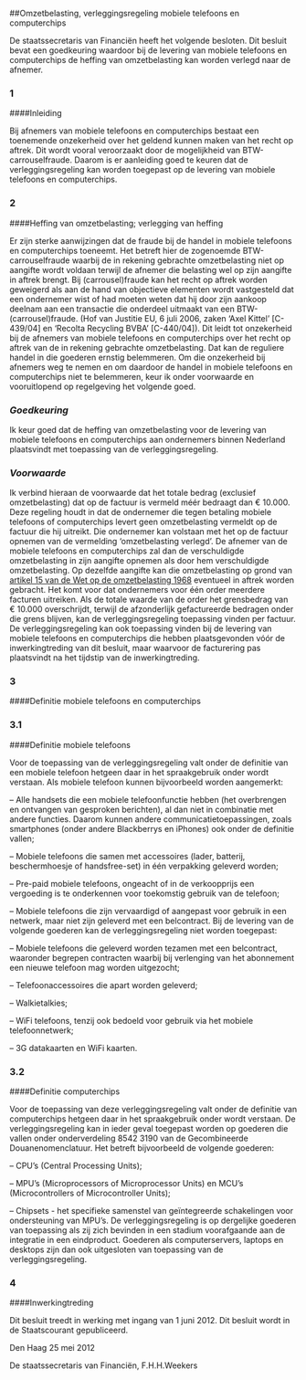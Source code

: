 <meta http-equiv='Content-Type' content='text/html; charset=utf-8' />

##Omzetbelasting, verleggingsregeling mobiele telefoons en computerchips

De staatssecretaris van Financiën heeft het volgende besloten.    Dit besluit bevat een goedkeuring waardoor bij de levering van mobiele telefoons en computerchips de heffing van omzetbelasting kan worden verlegd naar de afnemer.   
### 1  

####Inleiding

Bij afnemers van mobiele telefoons en computerchips bestaat een toenemende onzekerheid over het geldend kunnen maken van het recht op aftrek. Dit wordt vooral veroorzaakt door de mogelijkheid van BTW-carrouselfraude. Daarom is er aanleiding goed te keuren dat de verleggingsregeling kan worden toegepast op de levering van mobiele telefoons en computerchips.    
### 2  

####Heffing van omzetbelasting; verlegging van heffing

Er zijn sterke aanwijzingen dat de fraude bij de handel in mobiele telefoons en computerchips toeneemt. Het betreft hier de zogenoemde BTW-carrouselfraude waarbij de in rekening gebrachte omzetbelasting niet op aangifte wordt voldaan terwijl de afnemer die belasting wel op zijn aangifte in aftrek brengt. Bij (carrousel)fraude kan het recht op aftrek worden geweigerd als aan de hand van objectieve elementen wordt vastgesteld dat een ondernemer wist of had moeten weten dat hij door zijn aankoop deelnam aan een transactie die onderdeel uitmaakt van een BTW-(carrousel)fraude. (Hof van Justitie EU, 6 juli 2006, zaken ‘Axel Kittel’ [C-439/04] en ‘Recolta Recycling BVBA’ [C-440/04]). Dit leidt tot onzekerheid bij de afnemers van mobiele telefoons en computerchips over het recht op aftrek van de in rekening gebrachte omzetbelasting. Dat kan de reguliere handel in die goederen ernstig belemmeren. Om die onzekerheid bij afnemers weg te nemen en om daardoor de handel in mobiele telefoons en computerchips niet te belemmeren, keur ik onder voorwaarde en vooruitlopend op regelgeving het volgende goed. 
### *Goedkeuring* 

Ik keur goed dat de heffing van omzetbelasting voor de levering van mobiele telefoons en computerchips aan ondernemers binnen Nederland plaatsvindt met toepassing van de verleggingsregeling. 
### *Voorwaarde* 

Ik verbind hieraan de voorwaarde dat het totale bedrag (exclusief omzetbelasting) dat op de factuur is vermeld méér bedraagt dan € 10.000. Deze regeling houdt in dat de ondernemer die tegen betaling mobiele telefoons of computerchips levert geen omzetbelasting vermeldt op de factuur die hij uitreikt. Die ondernemer kan volstaan met het op de factuur opnemen van de vermelding ‘omzetbelasting verlegd’. De afnemer van de mobiele telefoons en computerchips zal dan de verschuldigde omzetbelasting in zijn aangifte opnemen als door hem verschuldigde omzetbelasting. Op dezelfde aangifte kan die omzetbelasting op grond van [artikel 15 van de Wet op de omzetbelasting 1968](../../../../../../../../wet/wet/op/de/omzetbelasting/1968/BWBR0002629/README.md) eventueel in aftrek worden gebracht. Het komt voor dat ondernemers voor één order meerdere facturen uitreiken. Als de totale waarde van de order het grensbedrag van € 10.000 overschrijdt, terwijl de afzonderlijk gefactureerde bedragen onder die grens blijven, kan de verleggingsregeling toepassing vinden per factuur. De verleggingsregeling kan ook toepassing vinden bij de levering van mobiele telefoons en computerchips die hebben plaatsgevonden vóór de inwerkingtreding van dit besluit, maar waarvoor de facturering pas plaatsvindt na het tijdstip van de inwerkingtreding.    
### 3  

####Definitie mobiele telefoons en computerchips

### 3.1  

####Definitie mobiele telefoons

Voor de toepassing van de verleggingsregeling valt onder de definitie van een mobiele telefoon hetgeen daar in het spraakgebruik onder wordt verstaan. Als mobiele telefoon kunnen bijvoorbeeld worden aangemerkt: 

– Alle handsets die een mobiele telefoonfunctie hebben (het overbrengen en ontvangen van gesproken berichten), al dan niet in combinatie met andere functies. Daarom kunnen andere communicatietoepassingen, zoals smartphones (onder andere Blackberrys en iPhones) ook onder de definitie vallen;  

– Mobiele telefoons die samen met accessoires (lader, batterij, beschermhoesje of handsfree-set) in één verpakking geleverd worden;  

– Pre-paid mobiele telefoons, ongeacht of in de verkoopprijs een vergoeding is te onderkennen voor toekomstig gebruik van de telefoon;  

– Mobiele telefoons die zijn vervaardigd of aangepast voor gebruik in een netwerk, maar niet zijn geleverd met een belcontract.   Bij de levering van de volgende goederen kan de verleggingsregeling niet worden toegepast: 

– Mobiele telefoons die geleverd worden tezamen met een belcontract, waaronder begrepen contracten waarbij bij verlenging van het abonnement een nieuwe telefoon mag worden uitgezocht;  

– Telefoonaccessoires die apart worden geleverd;  

– Walkietalkies;  

– WiFi telefoons, tenzij ook bedoeld voor gebruik via het mobiele telefoonnetwerk;  

– 3G datakaarten en WiFi kaarten.      
### 3.2  

####Definitie computerchips

Voor de toepassing van deze verleggingsregeling valt onder de definitie van computerchips hetgeen daar in het spraakgebruik onder wordt verstaan. De verleggingsregeling kan in ieder geval toegepast worden op goederen die vallen onder onderverdeling 8542 3190 van de Gecombineerde Douanenomenclatuur. Het betreft bijvoorbeeld de volgende goederen: 

– CPU’s (Central Processing Units);  

– MPU’s (Microprocessors of Microprocessor Units) en MCU’s (Microcontrollers of Microcontroller Units);  

– Chipsets - het specifieke samenstel van geïntegreerde schakelingen voor ondersteuning van MPU’s.   De verleggingsregeling is op dergelijke goederen van toepassing als zij zich bevinden in een stadium voorafgaande aan de integratie in een eindproduct. Goederen als computerservers, laptops en desktops zijn dan ook uitgesloten van toepassing van de verleggingsregeling.     
### 4  

####Inwerkingtreding

Dit besluit treedt in werking met ingang van 1 juni 2012.      Dit besluit wordt in de Staatscourant gepubliceerd.   

Den Haag 
25 mei 2012   

De 
staatssecretaris van Financiën, 
F.H.H.Weekers   

